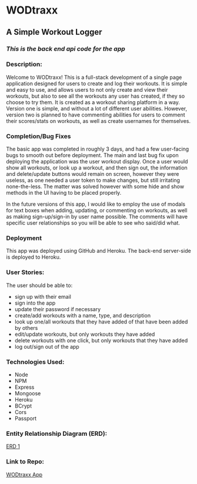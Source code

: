 # **WODtraxx**
## **A Simple Workout Logger**
### *This is the back end api code for the app*

### **Description:**
Welcome to WODtraxx! This is a full-stack development of  a single page application designed for users to create and log their workouts. It is simple and easy to use, and allows users to not only create and view their workouts, but also to see all the workouts any user has created, if they so choose to try them. It is created as a workout sharing platform in a way. Version one is simple, and without a lot of different user abilities. However, version two is planned to have commenting abilities for users to comment their scores/stats on workouts, as well as create usernames for themselves.

### **Completion/Bug Fixes**
The basic app was completed in roughly 3 days, and had a few user-facing bugs to smooth out before deployment. The main and last bug fix upon deploying the application was the user workout display. Once a user would show all workouts, or look up a workout, and then sign out, the information and delete/update buttons would remain on screen, however they were useless, as one needed a user token to make changes, but still irritating none-the-less. The matter was solved however with some hide and show methods in the UI having to be placed properly.

In the future versions of this app, I would like to employ the use of modals for text boxes when adding, updating, or commenting on workouts, as well as making sign-up/sign-in by user name possible. The comments will have specific user relationships so you will be able to see who said/did what. 

### **Deployment**

This app was deployed using GitHub and Heroku. The back-end server-side is deployed to Heroku.

### **User Stories:**
The user should be able to:

* sign up with their email
* sign into the app
* update their password if necessary
* create/add workouts with a name, type, and description
* look up one/all workouts that they have added of that have been added by others
* edit/update workouts, but only workouts they have added
* delete workouts with one click, but only workouts that they have added
* log out/sign out of the app

### **Technologies Used:**
* Node
* NPM
* Express
* Mongoose
* Heroku
* BCrypt
* Cors
* Passport

### **Entity Relationship Diagram (ERD):**
[ERD 1](https://imgur.com/rmoL6dR)

### **Link to Repo:**
[WODtraxx App](https://kyegordon3886.github.io/WODtraxx-client/)